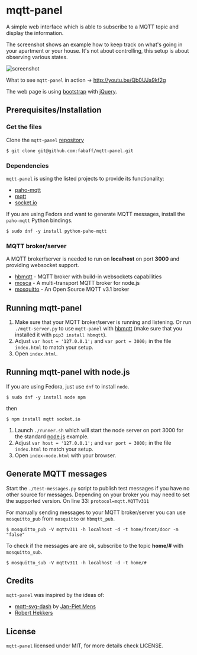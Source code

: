 # mqtt-panel

A simple web interface which is able to subscribe to a MQTT topic and display
the information. 

The screenshot shows an example how to keep track on what's going in your
apartment or your house. It's not about controlling, this setup is about 
observing various states.

![screenshot](https://raw.github.com/fabaff/mqtt-panel/master/screenshot.png)

What to see `mqtt-panel` in action -> http://youtu.be/Qb0UJa9kf2g

The web page is using [bootstrap](http://getbootstrap.com/) with 
[jQuery](http://jquery.com/).

## Prerequisites/Installation

### Get the files
Clone the `mqtt-panel` [repository](https://github.com/fabaff/mqtt-panel)

```
$ git clone git@github.com:fabaff/mqtt-panel.git
```

### Dependencies
`mqtt-panel` is using the listed projects to provide its functionality: 

- [paho-mqtt](https://www.eclipse.org/paho/clients/python/)
- [mqtt](https://github.com/adamvr/MQTT.js/)
- [socket.io](http://socket.io/)

If you are using Fedora and want to generate MQTT messages, install the 
`paho-mqtt` Python bindings.

```
$ sudo dnf -y install python-paho-mqtt
``` 

### MQTT broker/server
A MQTT broker/server is needed to run on **localhost** on port **3000** and 
providing websocket support. 

- [hbmqtt](https://github.com/beerfactory/hbmqtt) - MQTT broker with build-in
  websockets capabilities
- [mosca](http://mcollina.github.io/mosca/) - A multi-transport MQTT broker
  for node.js
- [mosquitto](http://mosquitto.org/) - An Open Source MQTT v3.1 broker

## Running mqtt-panel

1. Make sure that your MQTT broker/server is running and listening. Or run
   `./mqtt-server.py` to use `mqtt-panel` with [hbmqtt](https://github.com/beerfactory/hbmqtt)
   (make sure that you installed it with `pip3 install hbmqtt`).
2. Adjust `var host = '127.0.0.1';` and `var port = 3000;` in the file
   `index.html` to match your setup.
3. Open `index.html`.


## Running mqtt-panel with node.js

If you are using Fedora, just use `dnf` to install `node`.

```
$ sudo dnf -y install node npm
``` 

then

```
$ npm install mqtt socket.io
```

1. Launch `./runner.sh` which will start the node server on port 3000 for the
   standard [node.js](http://www.nodejs.org/) example.
2. Adjust `var host = '127.0.0.1';` and `var port = 3000;` in the file
   `index.html` to match your setup.
3. Open `index-node.html` with your browser.

## Generate MQTT messages

Start the `./test-messages.py` script to publish test messages if you have
no other source for messages. Depending on your broker you may need to set
the supported version. On line 33: `protocol=mqtt.MQTTv311`

For manually sending messages to your MQTT broker/server you can use 
`mosquitto_pub` from `mosquitto` or `hbmqtt_pub`.

```
$ mosquitto_pub -V mqttv311 -h localhost -d -t home/front/door -m "false"
```

To check if the messages are are ok, subscribe to the topic **home/#** with 
`mosquitto_sub`.

```
$ mosquitto_sub -V mqttv311 -h localhost -d -t home/#
```

## Credits

`mqtt-panel` was inspired by the ideas of:

* [mqtt-svg-dash](https://github.com/jpmens/mqtt-svg-dash) by [Jan-Piet Mens](http://jpmens.net/)
* [Robert Hekkers](http://blog.hekkers.net/2012/10/13/realtime-data-with-mqtt-node-js-mqtt-js-and-socket-io/)

## License
`mqtt-panel` licensed under MIT, for more details check LICENSE.
